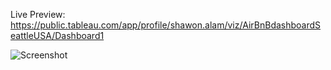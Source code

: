 Live Preview: https://public.tableau.com/app/profile/shawon.alam/viz/AirBnBdashboardSeattleUSA/Dashboard1 

![Screenshot](https://github.com/user-attachments/assets/ca3127e1-7b49-4906-a52b-2f8c10701a9e)
